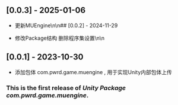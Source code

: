 ﻿## [0.0.3] - 2025-01-06

- 更新MUEngine\n\n## [0.0.2] - 2024-11-29

- 修改Package结构 删除程序集设置\n\n

## [0.0.1] - 2023-10-30

- 添加包体 com.pwrd.game.muengine , 用于实现Unity内部包体上传

### This is the first release of *Unity Package com.pwrd.game.muengine*.